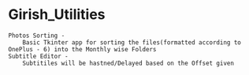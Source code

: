 
  # Girish_Utilities
    Photos Sorting -
        Basic Tkinter app for sorting the files(formatted according to OnePlus - 6) into the Monthly wise Folders
    Subtitle Editor - 
        Subtitiles will be hastned/Delayed based on the Offset given
